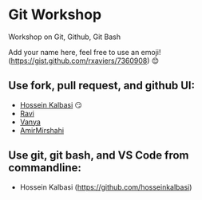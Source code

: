 # Git Workshop
Workshop on Git, Github, Git Bash

Add your name here, feel free to use an emoji! (https://gist.github.com/rxaviers/7360908) :blush:

## Use fork, pull request, and github UI:
- [Hossein Kalbasi](https://github.com/hosseinkalbasi) :smirk:
- [Ravi](https://github.com/ravitejavemuri)
- [Vanya](https://github.com/vanyak96)
- [AmirMirshahi](https://github.com/AmirMirshahi)



## Use git, git bash, and VS Code from commandline:
- Hossein Kalbasi (https://github.com/hosseinkalbasi)
